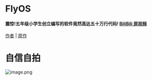 # FlyOS

#### 震惊!五年级小学生创立编写的软件竟然高达五十万行代码! [BiliBili 原视频](https://www.bilibili.com/video/BV1My4y1L7ft)

[作者](https://github.com/xingyujie/flyos) | [原作](https://github.com/xingyujie/flyos)

# 自信自拍

![image.png](https://i.loli.net/2021/08/08/XdtyJu18wNaBlsr.png)
